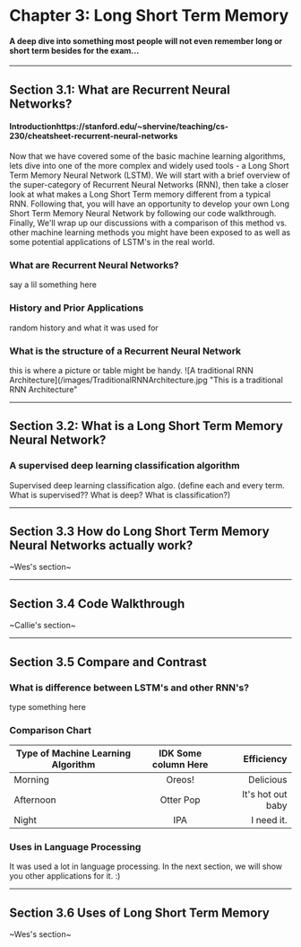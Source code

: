 # Chapter 3: Long Short Term Memory
#### A deep dive into something most people will not even remember long or short term besides for the exam...
____

## Section 3.1: What are Recurrent Neural Networks?

#### Introductionhttps://stanford.edu/~shervine/teaching/cs-230/cheatsheet-recurrent-neural-networks 
Now that we have covered some of the basic machine learning algorithms, lets dive into one of the more complex and widely used
tools - a Long Short Term Memory Neural Network (LSTM). We will start with a brief overview of the super-category of Recurrent Neural
Networks (RNN), then take a closer look at what makes a Long Short Term memory different from a typical RNN. Following that, you
will have an opportunity to develop your own Long Short Term Memory Neural Network by following our code walkthrough. Finally, We'll
wrap up our discussions with a comparison of this method vs. other machine learning methods you might have been exposed to as well
as some potential applications of LSTM's in the real world. 

### What are Recurrent Neural Networks?
say a lil something here


### History and Prior Applications
random history and what it was used for

### What is the structure of a Recurrent Neural Network
this is where a picture or table might be handy.
![A traditional RNN Architecture](/images/TraditionalRNNArchitecture.jpg "This is a traditional RNN Architecture"

---

## Section 3.2: What is a Long Short Term Memory Neural Network?

### A supervised deep learning classification algorithm
Supervised deep learning classification algo. (define each and every term. What is supervised?? What is deep? What is classification?)

---
## Section 3.3 How do Long Short Term Memory Neural Networks actually work?

~Wes's section~

---

## Section 3.4 Code Walkthrough

~Callie's section~

---

## Section 3.5  Compare and Contrast

### What is difference between LSTM's and other RNN's?
type something here

### Comparison Chart

|Type of Machine Learning Algorithm| IDK Some column Here | Efficiency                |
|-----------|:----------------:|----:              |
|Morning    | Oreos!           | Delicious         |
|Afternoon  | Otter Pop        | It's hot out baby |
|Night      | IPA              | I need it. |

### Uses in Language Processing
It was used a lot in language processing. In the next section, we will show you other applications for it. :)

---
## Section 3.6 Uses of Long Short Term Memory

~Wes's section~
